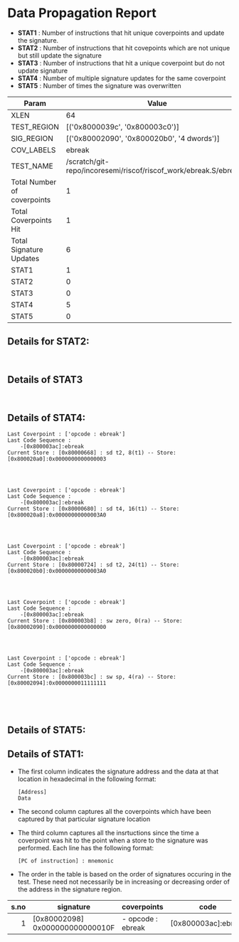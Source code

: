 
# Data Propagation Report

- **STAT1** : Number of instructions that hit unique coverpoints and update the signature.
- **STAT2** : Number of instructions that hit covepoints which are not unique but still update the signature
- **STAT3** : Number of instructions that hit a unique coverpoint but do not update signature
- **STAT4** : Number of multiple signature updates for the same coverpoint
- **STAT5** : Number of times the signature was overwritten

| Param                     | Value    |
|---------------------------|----------|
| XLEN                      | 64      |
| TEST_REGION               | [('0x8000039c', '0x800003c0')]      |
| SIG_REGION                | [('0x80002090', '0x800020b0', '4 dwords')]      |
| COV_LABELS                | ebreak      |
| TEST_NAME                 | /scratch/git-repo/incoresemi/riscof/riscof_work/ebreak.S/ebreak.S    |
| Total Number of coverpoints| 1     |
| Total Coverpoints Hit     | 1      |
| Total Signature Updates   | 6      |
| STAT1                     | 1      |
| STAT2                     | 0      |
| STAT3                     | 0     |
| STAT4                     | 5     |
| STAT5                     | 0     |

## Details for STAT2:

```


```

## Details of STAT3

```


```

## Details of STAT4:

```
Last Coverpoint : ['opcode : ebreak']
Last Code Sequence : 
	-[0x800003ac]:ebreak
Current Store : [0x80000668] : sd t2, 8(t1) -- Store: [0x800020a0]:0x0000000000000003




Last Coverpoint : ['opcode : ebreak']
Last Code Sequence : 
	-[0x800003ac]:ebreak
Current Store : [0x80000680] : sd t4, 16(t1) -- Store: [0x800020a8]:0x00000000000003A0




Last Coverpoint : ['opcode : ebreak']
Last Code Sequence : 
	-[0x800003ac]:ebreak
Current Store : [0x80000724] : sd t2, 24(t1) -- Store: [0x800020b0]:0x00000000000003A0




Last Coverpoint : ['opcode : ebreak']
Last Code Sequence : 
	-[0x800003ac]:ebreak
Current Store : [0x800003b8] : sw zero, 0(ra) -- Store: [0x80002090]:0x0000000000000000




Last Coverpoint : ['opcode : ebreak']
Last Code Sequence : 
	-[0x800003ac]:ebreak
Current Store : [0x800003bc] : sw sp, 4(ra) -- Store: [0x80002094]:0x0000000011111111





```

## Details of STAT5:



## Details of STAT1:

- The first column indicates the signature address and the data at that location in hexadecimal in the following format: 
  ```
  [Address]
  Data
  ```

- The second column captures all the coverpoints which have been captured by that particular signature location

- The third column captures all the insrtuctions since the time a coverpoint was
  hit to the point when a store to the signature was performed. Each line has
  the following format:
  ```
  [PC of instruction] : mnemonic
  ```
- The order in the table is based on the order of signatures occuring in the
  test. These need not necessarily be in increasing or decreasing order of the
  address in the signature region.

|s.no|            signature             |     coverpoints      |          code          |
|---:|----------------------------------|----------------------|------------------------|
|   1|[0x80002098]<br>0x000000000000010F|- opcode : ebreak<br> |[0x800003ac]:ebreak<br> |
